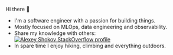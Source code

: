 Hi there 👋

- I'm a software engineer with a passion for building things.
- Mostly focused on MLOps, data engineering and observability.
- Share my knowledge with others: [![Alexey Shokov StackOverflow profile](https://stackoverflow-readme-profile.johannchopin.fr/profile-small/322079?theme=default)](https://stackoverflow.com/users/322079)
- In spare time I enjoy hiking, climbing and everything outdoors.
